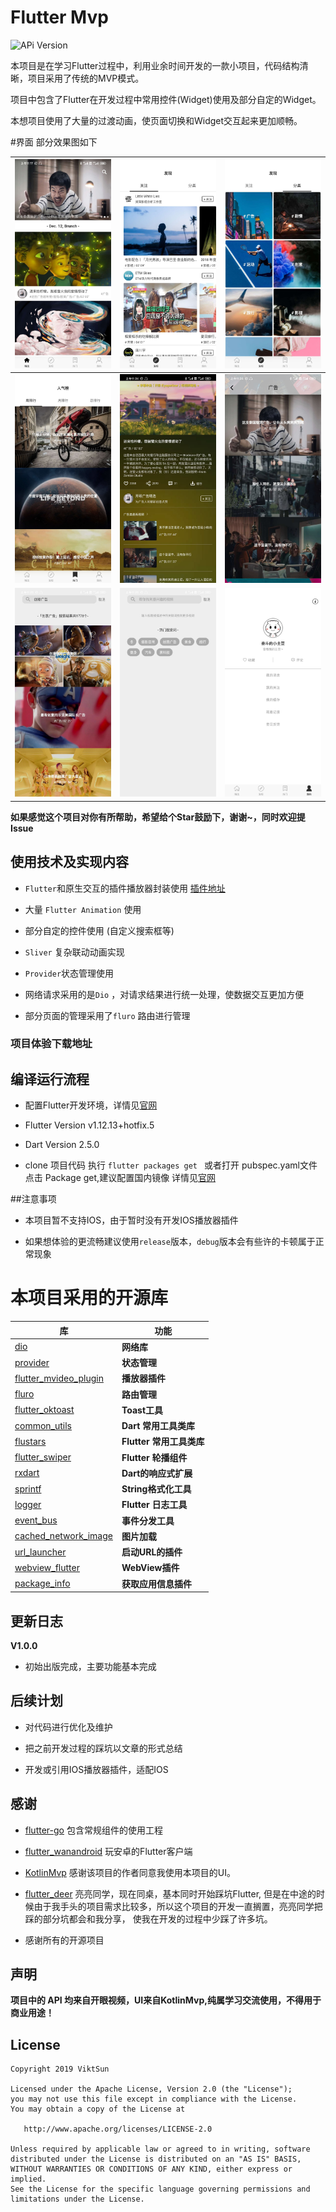 # Flutter Mvp

![APi Version](https://img.shields.io/badge/API-19%2B-brightgreen.svg?style=flat)

本项目是在学习Flutter过程中，利用业余时间开发的一款小项目，代码结构清晰，项目采用了传统的MVP模式。

项目中包含了Flutter在开发过程中常用控件(Widget)使用及部分自定的Widget。

本想项目使用了大量的过渡动画，使页面切换和Widget交互起来更加顺畅。

#界面
部分效果图如下
 
| ![](./preview/Screenshot_1.jpg)    |  ![](./preview/Screenshot_2.jpg)    | ![](./preview/Screenshot_3.jpg)   |
| :--------------------------------: | :---------------------------------: | :-------------------------------: |
| ![](./preview/Screenshot_4.jpg)    |  ![](./preview/Screenshot_5.jpg)    | ![](./preview/Screenshot_6.jpg)   |
| ![](./preview/Screenshot_7.jpg)    |  ![](./preview/Screenshot_8.jpg)    | ![](./preview/Screenshot_9.jpg)   |

**如果感觉这个项目对你有所帮助，希望给个Star鼓励下，谢谢~，同时欢迎提Issue**

## 使用技术及实现内容

- `Flutter`和原生交互的插件播放器封装使用 [插件地址](https://github.com/ViktSun/MVideoPlugin)

- 大量 `Flutter Animation` 使用

- 部分自定的控件使用 (自定义搜索框等)

- `Sliver` 复杂联动动画实现

- `Provider`状态管理使用

- 网络请求采用的是`Dio` ，对请求结果进行统一处理，使数据交互更加方便

- 部分页面的管理采用了`fluro` 路由进行管理

### 项目体验下载地址




## 编译运行流程

- 配置Flutter开发环境，详情见[官网](https://flutterchina.club/get-started/install/)

- Flutter Version v1.12.13+hotfix.5

- Dart Version 2.5.0

- clone 项目代码 执行 `flutter packages get ` 或者打开 pubspec.yaml文件 点击 Package get,建议配置国内镜像
详情见[官网](https://flutterchina.club/get-started/install/)


##注意事项

- 本项目暂不支持IOS，由于暂时没有开发IOS播放器插件

- 如果想体验的更流畅建议使用`release`版本，`debug`版本会有些许的卡顿属于正常现象




# 本项目采用的开源库
| 库                         |          功能             |
| -------------------------- | ------------------------ |
| [dio](https://github.com/flutterchina/dio)                            | **网络库**       |
| [provider](https://github.com/rrousselGit/provider)                   | **状态管理**     |
| [flutter_mvideo_plugin](https://github.com/ViktSun/MVideoPlugin)      | **播放器插件**   |
| [fluro](https://github.com/theyakka/fluro)                            | **路由管理**     |
| [flutter_oktoast](https://github.com/OpenFlutter/flutter_oktoast)     | **Toast工具**        |
| [common_utils](https://github.com/Sky24n/common_utils)                | **Dart 常用工具类库**     |
| [flustars](https://github.com/Sky24n/flustars)                        | **Flutter 常用工具类库**  |
| [flutter_swiper](https://github.com/best-flutter/flutter_swiper)      | **Flutter 轮播组件**      |
| [rxdart](https://github.com/ReactiveX/rxdart)                         | **Dart的响应式扩展** |
| [sprintf](https://github.com/Naddiseo/dart-sprintf)                   | **String格式化工具**   |
| [logger](https://github.com/leisim/logger.git)                        | **Flutter 日志工具**   |
| [event_bus](https://github.com/marcojakob/dart-event-bus)             | **事件分发工具**   |
| [cached_network_image](https://github.com/renefloor/flutter_cached_network_image)             | **图片加载**       |
| [url_launcher](https://github.com/flutter/plugins/tree/master/packages/url_launcher)          | **启动URL的插件**    |
| [webview_flutter](https://github.com/flutter/plugins/tree/master/packages/webview_flutter)    | **WebView插件**     |
| [package_info](https://github.com/flutter/plugins/tree/master/packages/package_info)          |**获取应用信息插件**   |

## 更新日志
 
**V1.0.0**

- 初始出版完成，主要功能基本完成



## 后续计划

- 对代码进行优化及维护

- 把之前开发过程的踩坑以文章的形式总结

- 开发或引用IOS播放器插件，适配IOS



## 感谢

- [flutter-go](https://github.com/alibaba/flutter-go) 包含常规组件的使用工程

- [flutter_wanandroid](https://github.com/Sky24n/flutter_wanandroid) 玩安卓的Flutter客户端

- [KotlinMvp](https://github.com/git-xuhao/KotlinMvp) 感谢该项目的作者同意我使用本项目的UI。

- [flutter_deer](https://github.com/simplezhli/flutter_deer) 亮亮同学，现在同桌，基本同时开始踩坑Flutter,
但是在中途的时候由于我手头的项目需求比较多，所以这个项目的开发一直搁置，亮亮同学把踩的部分坑都会和我分享，
使我在开发的过程中少踩了许多坑。

- 感谢所有的开源项目

## 声明

**项目中的 API 均来自开眼视频，UI来自KotlinMvp,纯属学习交流使用，不得用于商业用途！**



## License

	Copyright 2019 ViktSun

    Licensed under the Apache License, Version 2.0 (the "License");
    you may not use this file except in compliance with the License.
    You may obtain a copy of the License at

       http://www.apache.org/licenses/LICENSE-2.0

    Unless required by applicable law or agreed to in writing, software
    distributed under the License is distributed on an "AS IS" BASIS,
    WITHOUT WARRANTIES OR CONDITIONS OF ANY KIND, either express or implied.
    See the License for the specific language governing permissions and
    limitations under the License.

